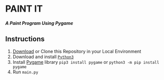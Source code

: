 # PAINT IT
##### A Paint Program Using Pygame

## Instructions
1. [Download](https://github.com/neeleshpandey/PaintIt/archive/refs/heads/master.zip) or Clone this Repository in your Local Environment
2. Download and install [`Python3`](https://www.python.org/downloads/)
3. Install [Pygame](https://www.pygame.org/) library `pip3 install pygame` or `python3 -m pip install pygame`
4. Run `main.py`
